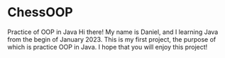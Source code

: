 # ChessOOP
Practice of OOP in Java
Hi there! 
My name is Daniel, and I learning Java from the begin of January 2023.
This is my first project, the purpose of which is practice OOP in Java.
I hope that you will enjoy this project!
